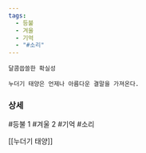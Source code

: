 ```yaml
---
tags:
  - 등불
  - 겨울
  - 기억
  - "#소리"
---
```



```
달콤씁쓸한 확실성

누더기 태양은 언제나 아름다운 결말을 가져온다.
```





### 상세

#등불 1 #겨울 2 #기억 #소리 

[[누더기 태양]]